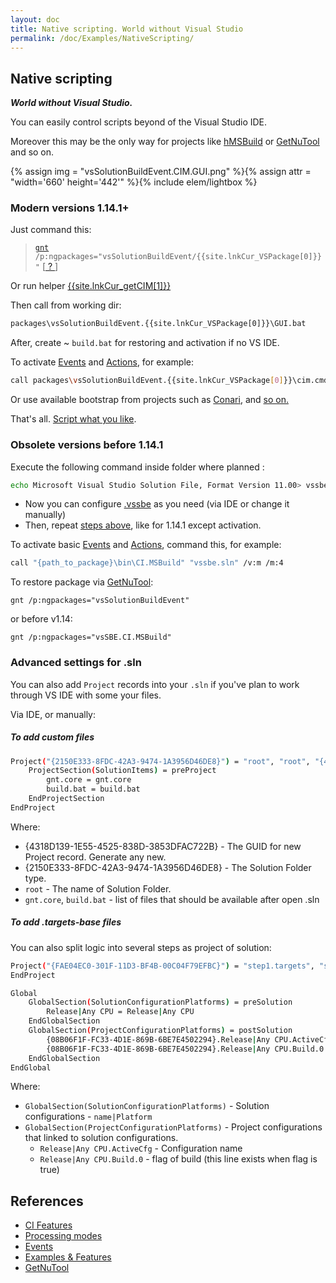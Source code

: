 ```yaml
---
layout: doc
title: Native scripting. World without Visual Studio
permalink: /doc/Examples/NativeScripting/
---
```

## Native scripting

***World without Visual Studio.***

You can easily control scripts beyond of the Visual Studio IDE.

Moreover this may be the only way for projects like [hMSBuild](https://github.com/3F/hMSBuild) or [GetNuTool](https://github.com/3F/GetNuTool) and so on.

{% assign img = "vsSolutionBuildEvent.CIM.GUI.png" %}{% assign attr = "width='660' height='442'" %}{% include elem/lightbox %}

### Modern versions 1.14.1+

Just command this:

> [`gnt`](https://3F.github.com/GetNuTool/releases/latest/gnt/)` /p:ngpackages="vsSolutionBuildEvent/{{site.lnkCur_VSPackage[0]}}"` [[ ? ](https://github.com/3F/GetNuTool#getnutool)]

Or run helper [{{site.lnkCur_getCIM[1]}}]({{site.lnkCur_getCIM[2]}})

Then call from working dir:

```bash
packages\vsSolutionBuildEvent.{{site.lnkCur_VSPackage[0]}}\GUI.bat
```

After, create ~ `build.bat` for restoring and activation if no VS IDE.

To activate [Events](../../Events/) and [Actions](../../Modes/), for example:

```bash
call packages\vsSolutionBuildEvent.{{site.lnkCur_VSPackage[0]}}\cim.cmd /v:m /m:4
```

Or use available bootstrap from projects such as [Conari](https://github.com/3F/Conari/blob/master/build.bat), and [so on.](https://github.com/3F?tab=repositories)

That's all. [Script what you like](../../Modes/).

### Obsolete versions before 1.14.1

Execute the following command inside folder where planned :

```bash
echo Microsoft Visual Studio Solution File, Format Version 11.00> vssbe.sln
```

* Now you can configure [.vssbe](../../Features/.vssbe/) as you need (via IDE or change it manually)
* Then, repeat [steps above](#modern-versions-1141), like for 1.14.1 except activation.

To activate basic [Events](../../Events/) and [Actions](../../Modes/), command this, for example:

```bash
call "{path_to_package}\bin\CI.MSBuild" "vssbe.sln" /v:m /m:4
```

To restore package via [GetNuTool](https://github.com/3F/GetNuTool): 

```
gnt /p:ngpackages="vsSolutionBuildEvent"
```
or before v1.14:
```
gnt /p:ngpackages="vsSBE.CI.MSBuild"
```

### Advanced settings for .sln

You can also add `Project` records into your `.sln` if you've plan to work through VS IDE with some your files.

Via IDE, or manually:

##### To add custom files

```bash
Project("{2150E333-8FDC-42A3-9474-1A3956D46DE8}") = "root", "root", "{4318D139-1E55-4525-838D-3853DFAC722B}"
    ProjectSection(SolutionItems) = preProject
        gnt.core = gnt.core
        build.bat = build.bat
    EndProjectSection
EndProject
```

Where:

* {4318D139-1E55-4525-838D-3853DFAC722B} - The GUID for new Project record. Generate any new.
* {2150E333-8FDC-42A3-9474-1A3956D46DE8} - The Solution Folder type.
* `root` - The name of Solution Folder.
* `gnt.core`, `build.bat` - list of files that should be available after open .sln


##### To add .targets-base files

You can also split logic into several steps as project of solution:

```bash
Project("{FAE04EC0-301F-11D3-BF4B-00C04F79EFBC}") = "step1.targets", "step1.targets", "{08B06F1F-FC33-4D1E-869B-6BE7E4502294}"
EndProject

Global
    GlobalSection(SolutionConfigurationPlatforms) = preSolution
        Release|Any CPU = Release|Any CPU
    EndGlobalSection
    GlobalSection(ProjectConfigurationPlatforms) = postSolution
        {08B06F1F-FC33-4D1E-869B-6BE7E4502294}.Release|Any CPU.ActiveCfg = Release|Any CPU
        {08B06F1F-FC33-4D1E-869B-6BE7E4502294}.Release|Any CPU.Build.0 = Release|Any CPU
    EndGlobalSection
EndGlobal
```

Where:

* `GlobalSection(SolutionConfigurationPlatforms)` - Solution configurations - `name|Platform`
* `GlobalSection(ProjectConfigurationPlatforms)` - Project configurations that linked to solution configurations. 
    * `Release|Any CPU.ActiveCfg` - Configuration name
    * `Release|Any CPU.Build.0` - flag of build (this line exists when flag is true)


## References

* [CI Features](../../CI/)
* [Processing modes](../../Modes/)
* [Events](../../Events/)
* [Examples & Features]({{site.docp}}/Examples/)
* [GetNuTool](https://github.com/3F/GetNuTool)